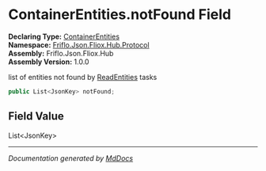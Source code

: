 ﻿<!--  
  <auto-generated>   
    The contents of this file were generated by a tool.  
    Changes to this file may be list if the file is regenerated  
  </auto-generated>   
-->

# ContainerEntities.notFound Field

**Declaring Type:** [ContainerEntities](../index.md)  
**Namespace:** [Friflo.Json.Fliox.Hub.Protocol](../../index.md)  
**Assembly:** Friflo.Json.Fliox.Hub  
**Assembly Version:** 1.0.0

list of entities not found by [ReadEntities](../../Tasks/ReadEntities/index.md) tasks

```csharp
public List<JsonKey> notFound;
```

## Field Value

List\<JsonKey\>

___

*Documentation generated by [MdDocs](https://github.com/ap0llo/mddocs)*
